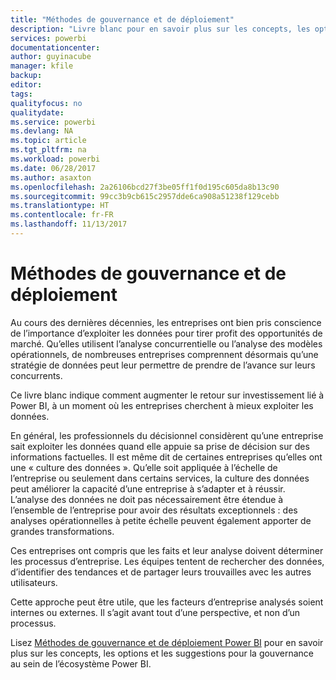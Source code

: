 ```yaml
---
title: "Méthodes de gouvernance et de déploiement"
description: "Livre blanc pour en savoir plus sur les concepts, les options et les suggestions pour la gouvernance au sein de l’écosystème Power BI."
services: powerbi
documentationcenter: 
author: guyinacube
manager: kfile
backup: 
editor: 
tags: 
qualityfocus: no
qualitydate: 
ms.service: powerbi
ms.devlang: NA
ms.topic: article
ms.tgt_pltfrm: na
ms.workload: powerbi
ms.date: 06/28/2017
ms.author: asaxton
ms.openlocfilehash: 2a26106bcd27f3be05ff1f0d195c605da8b13c90
ms.sourcegitcommit: 99cc3b9cb615c2957dde6ca908a51238f129cebb
ms.translationtype: HT
ms.contentlocale: fr-FR
ms.lasthandoff: 11/13/2017
---
```

# <a name="governance-and-deployment-approaches"></a>Méthodes de gouvernance et de déploiement
Au cours des dernières décennies, les entreprises ont bien pris conscience de l’importance d’exploiter les données pour tirer profit des opportunités de marché. Qu’elles utilisent l’analyse concurrentielle ou l’analyse des modèles opérationnels, de nombreuses entreprises comprennent désormais qu’une stratégie de données peut leur permettre de prendre de l’avance sur leurs concurrents.  

Ce livre blanc indique comment augmenter le retour sur investissement lié à Power BI, à un moment où les entreprises cherchent à mieux exploiter les données.

En général, les professionnels du décisionnel considèrent qu’une entreprise sait exploiter les données quand elle appuie sa prise de décision sur des informations factuelles.  Il est même dit de certaines entreprises qu’elles ont une « culture des données ».
Qu’elle soit appliquée à l’échelle de l’entreprise ou seulement dans certains services, la culture des données peut améliorer la capacité d’une entreprise à s’adapter et à réussir.  L’analyse des données ne doit pas nécessairement être étendue à l’ensemble de l’entreprise pour avoir des résultats exceptionnels : des analyses opérationnelles à petite échelle peuvent également apporter de grandes transformations.

Ces entreprises ont compris que les faits et leur analyse doivent déterminer les processus d’entreprise. Les équipes tentent de rechercher des données, d’identifier des tendances et de partager leurs trouvailles avec les autres utilisateurs. 

Cette approche peut être utile, que les facteurs d’entreprise analysés soient internes ou externes. Il s’agit avant tout d’une perspective, et non d’un processus.

Lisez [Méthodes de gouvernance et de déploiement Power BI](http://go.microsoft.com/fwlink/?LinkId=785915&clcid=0x409) pour en savoir plus sur les concepts, les options et les suggestions pour la gouvernance au sein de l’écosystème Power BI.

